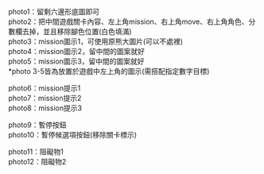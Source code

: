 photo1：留剩六邊形底圖即可<br>
photo2：把中間遊戲關卡內容、左上角mission、右上角move、右上角角色、分數欄去掉，並且移除腳色位置(白色填滿)<br>
photo3：mission圖示1，可使用原熊大圖片(可以不處裡)<br>
photo4：mission圖示2，留中間的圖案就好<br>
photo5：mission圖示3，留中間的圖案就好<br>
*photo 3-5皆為放置於遊戲中左上角的圖示(需搭配指定數字目標)<br>

photo6：mission提示1<br>
photo7：mission提示2<br>
photo8：mission提示3<br>

photo9：暫停按鈕<br>
photo10：暫停候選項按鈕(移除關卡標示)<br>

photo11：阻礙物1<br>
photo12：阻礙物2<br>